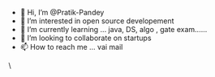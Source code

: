 - 👋 Hi, I’m @Pratik-Pandey
- 👀 I’m interested in open source developement
- 🌱 I’m currently learning ... java, DS, algo , gate exam......
- 💞️ I’m looking to collaborate on startups
- 📫 How to reach me ... vai mail


<!---
Pratik-Pandey/Pratik-Pandey is a ✨ special ✨ repository because its `README.md` (this file) appears on your GitHub profile.
You can click the Preview link to take a look at your changes.
--->
\
